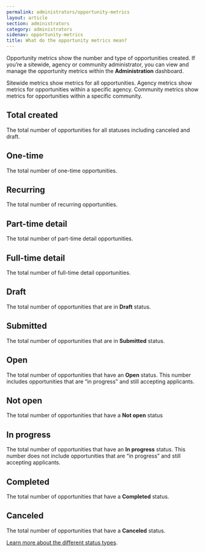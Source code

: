 ```yaml
---
permalink: administrators/opportunity-metrics
layout: article
section: administrators
category: administrators
sidenav: opportunity-metrics
title: What do the opportunity metrics mean?
---
```

Opportunity metrics show the number and type of opportunities created. If you’re a sitewide, agency or community administrator, you can view and manage the opportunity metrics within the **Administration** dashboard. 

Sitewide metrics show metrics for all opportunities. Agency metrics show metrics for opportunities within a specific agency.  Community metrics show metrics for opportunities within a specific community.

## Total created
The total number of opportunities for all statuses including canceled and draft.

## One-time
The total number of one-time opportunities.

## Recurring
The total number of recurring opportunities.

## Part-time detail
The total number of part-time detail opportunities.

## Full-time detail
The total number of full-time detail opportunities.

## Draft
The total number of opportunities that are in **Draft** status.

## Submitted
The total number of opportunities that are in **Submitted** status.

## Open
The total number of opportunities that have an **Open** status. This number includes opportunities that are “in progress” and still accepting applicants.

## Not open
The total number of opportunities that have a **Not open** status

## In progress
The total number of opportunities that have an **In progress** status. This number does not include opportunities that are “in progress” and still accepting applicants.

## Completed
The total number of opportunities that have a **Completed** status.

## Canceled
The total number of opportunities that have a **Canceled** status.

[Learn more about the different status types](../opportunity-creators/opportunity-status/).
